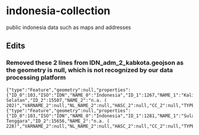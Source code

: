 # indonesia-collection
public indonesia data such as maps and addresses

## Edits

### Removed these 2 lines from IDN_adm_2_kabkota.geojson as the geometry is null, which is not recognized by our data processing platform 
```
{"type":"Feature","geometry":null,"properties":{"ID_0":103,"ISO":"IDN","NAME_0":"Indonesia","ID_1":1267,"NAME_1":"Kalimantan Selatan","ID_2":15507,"NAME_2":"n.a. ( 202)","VARNAME_2":null,"NL_NAME_2":null,"HASC_2":null,"CC_2":null,"TYPE_2":"Unknown","ENGTYPE_2":"Unknown","VALIDFR_2":"Unknown","VALIDTO_2":"Unknown","REMARKS_2":null,"Shape_Leng":0.0110476918601,"Shape_Area":0.0000071719025}},
{"type":"Feature","geometry":null,"properties":{"ID_0":103,"ISO":"IDN","NAME_0":"Indonesia","ID_1":1281,"NAME_1":"Sulawesi Tenggara","ID_2":15656,"NAME_2":"n.a. ( 228)","VARNAME_2":null,"NL_NAME_2":null,"HASC_2":null,"CC_2":null,"TYPE_2":"Unknown","ENGTYPE_2":"Unknown","VALIDFR_2":"Unknown","VALIDTO_2":"Unknown","REMARKS_2":null,"Shape_Leng":0.00684493439769,"Shape_Area":0.000002066585}},
```
